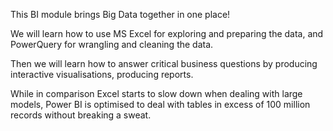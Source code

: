 This BI module brings Big Data together in one place!

We will learn how to use MS Excel for exploring and preparing the data, and PowerQuery for wrangling and cleaning the data.

Then we will learn how to answer critical business questions by producing interactive visualisations, producing reports.

While in comparison Excel starts to slow down when dealing with large models, Power BI is optimised to deal with tables in excess of 100 million records without breaking a sweat.
